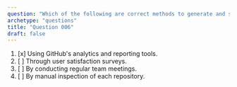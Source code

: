 ```yaml
---
question: "Which of the following are correct methods to generate and share a diagnostic file for GitHub Enterprise Server?"
archetype: "questions"
title: "Question 006"
draft: false
---
```


1. [x] Using GitHub's analytics and reporting tools.
1. [ ] Through user satisfaction surveys.
1. [ ] By conducting regular team meetings.
1. [ ] By manual inspection of each repository.
